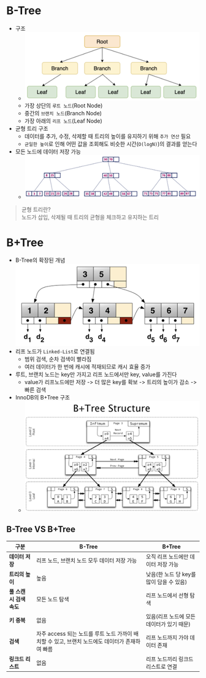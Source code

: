 # B-Tree
- 구조
    - ![alt text](images/081/image.png)
    - 가장 상단의 `루트 노드`(Root Node)
    - 중간의 `브랜치 노드`(Branch Node)
    - 가장 아래의 `리프 노드`(Leaf Node)
- 균형 트리 구조
    - 데이터를 추가, 수정, 삭제할 때 트리의 높이를 유지하기 위해 `추가 연산` 필요
    - `균일한 높이`로 인해 어떤 값을 조회해도 비슷한 시간(`O(logN)`)의 결과를 얻는다
- 모든 노드에 데이터 저장 가능
    - ![alt text](images/081/image-2.png)

> 균형 트리란?<br>
> 노드가 삽입, 삭제될 때 트리의 균형을 체크하고 유지하는 트리

# B+Tree
- B-Tree의 확장된 개념
![alt text](images/081/image-3.png)
- 리프 노드가 `Linked-List`로 연결됨
    - 범위 검색, 순차 검색이 빨라짐
    - 여러 데이터가 한 번에 캐시에 적재되므로 캐시 효율 증가
- 루트, 브랜치 노드는 key만 가지고 리프 노드에서만 key, value를 가진다
    - value가 리프노드에만 저장 -> 더 많은 key를 확보 -> 트리의 높이가 감소 -> 빠른 검색
- InnoDB의 B+Tree 구조
    - ![alt text](images/081/image-1.png)

## B-Tree VS B+Tree
| **구분**             | **B-Tree**                                                                 | **B+Tree**                                                                  |
|-----------------------|-----------------------------------------------------------------------------|-----------------------------------------------------------------------------|
| **데이터 저장**       | 리프 노드, 브랜치 노드 모두 데이터 저장 가능                               | 오직 리프 노드에만 데이터 저장 가능                                         |
| **트리의 높이**       | 높음                                                                      | 낮음(한 노드 당 key를 많이 담을 수 있음)                                   |
| **풀 스캔 시 검색 속도** | 모든 노드 탐색                                                           | 리프 노드에서 선형 탐색                                                     |
| **키 중복**           | 없음                                                                      | 있음(리프 노드에 모든 데이터가 있기 때문)                                  |
| **검색**              | 자주 access 되는 노드를 루트 노드 가까이 배치할 수 있고, 브랜치 노드에도 데이터가 존재하여 빠름 | 리프 노드까지 가야 데이터 존재                                              |
| **링크드 리스트**      | 없음                                                                      | 리프 노드끼리 링크드 리스트로 연결                                          |
